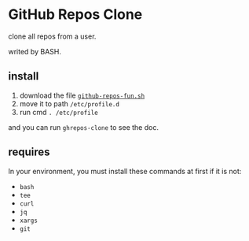# GitHub Repos Clone

clone all repos from a user.

writed by BASH.

## install

1. download the file [`github-repos-fun.sh`](./github-repos-fun.sh)  
2. move it to path `/etc/profile.d`
3. run cmd `. /etc/profile`

and you can run `ghrepos-clone` to see the doc.

## requires

In your environment, you must install these commands at first if it is not:

- `bash`
- `tee`
- `curl`
- `jq`
- `xargs`
- `git`

